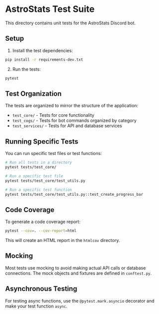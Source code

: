 ﻿# AstroStats Test Suite

This directory contains unit tests for the AstroStats Discord bot.

## Setup

1. Install the test dependencies:
```bash
pip install -r requirements-dev.txt
```

2. Run the tests:
```bash
pytest
```

## Test Organization

The tests are organized to mirror the structure of the application:

- `test_core/` - Tests for core functionality
- `test_cogs/` - Tests for bot commands organized by category
- `test_services/` - Tests for API and database services

## Running Specific Tests

You can run specific test files or test functions:

```bash
# Run all tests in a directory
pytest tests/test_core/

# Run a specific test file
pytest tests/test_core/test_utils.py

# Run a specific test function
pytest tests/test_core/test_utils.py::test_create_progress_bar
```

## Code Coverage

To generate a code coverage report:

```bash
pytest --cov=. --cov-report=html
```

This will create an HTML report in the `htmlcov` directory.

## Mocking

Most tests use mocking to avoid making actual API calls or database connections. The mock objects and fixtures are defined in `conftest.py`.

## Asynchronous Testing

For testing async functions, use the `@pytest.mark.asyncio` decorator and make your test function `async`.